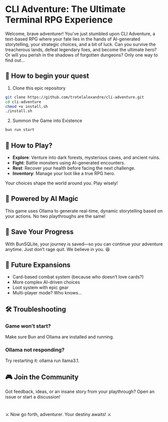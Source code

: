 # CLI Adventure: The Ultimate Terminal RPG Experience

Welcome, brave adventurer! You've just stumbled upon CLI Adventure, a text-based RPG where your fate lies in the hands of AI-generated storytelling, your strategic choices, and a bit of luck. Can you survive the treacherous lands, defeat legendary foes, and become the ultimate hero? Or will you perish in the shadows of forgotten dungeons? Only one way to find out...

## 🚀 How to begin your quest

1. Clone this epic repository

```bash
git clone https://github.com/trotelalexandre/cli-adventure.git
cd cli-adventure
chmod +x install.sh
./install.sh
```

2. Summon the Game into Existence

```bash
bun run start
```

## 🎲 How to Play?

- **Explore**: Venture into dark forests, mysterious caves, and ancient ruins.
- **Fight**: Battle monsters using AI-generated encounters.
- **Rest**: Recover your health before facing the next challenge.
- **Inventory**: Manage your loot like a true RPG hero.

Your choices shape the world around you. Play wisely!

## 🧠 Powered by AI Magic

This game uses Ollama to generate real-time, dynamic storytelling based on your actions. No two playthroughs are the same!

## 💾 Save Your Progress

With BunSQLite, your journey is saved—so you can continue your adventure anytime. Just don’t rage quit. We believe in you. 😆

## 🎯 Future Expansions

- Card-based combat system (because who doesn’t love cards?)
- More complex AI-driven choices
- Loot system with epic gear
- Multi-player mode? Who knows...

## 🛠 Troubleshooting

### Game won’t start?

Make sure Bun and Ollama are installed and running.

### Ollama not responding?

Try restarting it: ollama run llama3.1.

## 🎮 Join the Community

Got feedback, ideas, or an insane story from your playthrough? Open an issue or start a discussion!

#

⚔️ Now go forth, adventurer. Your destiny awaits! ⚔️
